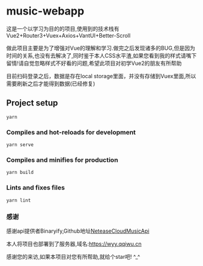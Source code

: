 # music-webapp

这是一个以学习为目的的项目,使用到的技术栈有Vue2+Router3+Vuex+Axios+VantUI+Better-Scroll

做此项目主要是为了增强对Vue的理解和学习.做完之后发现诸多的BUG,但是因为时间的关系,也没有去解决了,同时鉴于本人CSS水平渣,如果您看到我的样式请嘴下留情!请自觉忽略样式不好看的问题,希望此项目对初学Vue2的朋友有所帮助

目前扫码登录之后，数据是存在local storage里面，并没有存储到Vuex里面,所以需要刷新之后才能得到数据(已经修复)

## Project setup
```
yarn
```

### Compiles and hot-reloads for development
```
yarn serve
```

### Compiles and minifies for production
```
yarn build
```

### Lints and fixes files
```
yarn lint
```

### 感谢

感谢api提供者Binaryify,Github地址[NeteaseCloudMusicApi](https://github.com/Binaryify/NeteaseCloudMusicApi)

本人将项目也部署到了服务器,域名:https://wyy.qqiwu.cn

感谢您的来访,如果本项目对您有所帮助,就给个star吧! ^_^

